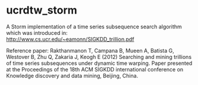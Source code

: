 # ucrdtw_storm

A Storm implementation of a time series subsequence search algorithm which was introduced in: http://www.cs.ucr.edu/~eamonn/SIGKDD_trillion.pdf

Reference paper:
Rakthanmanon T, Campana B, Mueen A, Batista G, Westover B, Zhu Q, Zakaria J, Keogh E (2012) Searching and mining trillions of time series subsequences under dynamic time warping. Paper presented at the Proceedings of the 18th ACM SIGKDD international conference on Knowledge discovery and data mining, Beijing, China.
